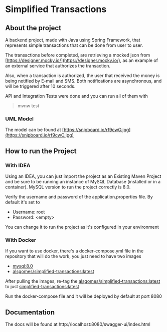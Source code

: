 # Simplified Transactions

## About the project
A backend project, made with Java using Spring Framework, that represents simple transactions that can be done from user to user.

The transactions before completed, are retrieving a mocked json from [https://designer.mocky.io/](https://designer.mocky.io/), as an example of an external service that authorizes the transaction.

Also, when a transaction is authorized, the user that received the money is being notified by E-mail and SMS. Both notifications are asynchronous, and will be triggered after 10 seconds.

API and Integration Tests were done and you can run all of them with 
>mvnw test

### UML Model
The model can be found at [https://snipboard.io/rf9cwO.jpg](https://snipboard.io/rf9cwO.jpg)

## How to run the Project
### With IDEA
Using an IDEA, you can just import the project as an Existing Maven Project and be sure to be running an instance of MySQL Database (installed or in a container). MySQL version to run the project correctly is 8.0.

Verify the username and password of the application.properties file. By default it's set to
* Username: root
* Password: \<empty\>

You can change it to run the project as it's configured in your environment

### With Docker
If you want to use docker, there's a docker-compose.yml file in the repository that will do the work, you just need to have two images
* [mysql:8.0](https://hub.docker.com/layers/mysql/library/mysql/8.0/images/sha256-930e762c3f185d55d96a65e0d6cb2f724ffc16a87270f85283ae099d75e92ad0?context=explore)
* [alsgomes/simplified-transactions:latest](https://hub.docker.com/r/alsgomes/simplified-transactions-api)

After pulling the images, re-tag the [alsgomes/simplified-transactions:latest](https://hub.docker.com/r/alsgomes/simplified-transactions-api) to just [simplified-transactions:latest](https://hub.docker.com/r/alsgomes/simplified-transactions-api)

Run the docker-compose file and it will be deployed by default at port 8080

## Documentation
The docs will be found at http://localhost:8080/swagger-ui/index.html